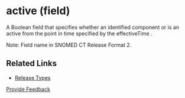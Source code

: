 # active (field)

A Boolean field that specifies whether an identified component or is an active from the point in time specified by the effectiveTime .

Note: Field name in SNOMED CT Release Format 2.

## Related Links

* [Release Types](../../../3-release-types-packages-and-files/3.2-release-types.md)






<a href="https://docs.google.com/forms/d/e/1FAIpQLScTmbZIf0UEQwYDkY27EEWBkaiYkHSbR0_9DmFrMLXoQLyL7Q/viewform?usp=pp_url&entry.1767247133=Release+File+Specification&entry.670899847=active%20%28field%29" class="button primary">Provide Feedback</a>
